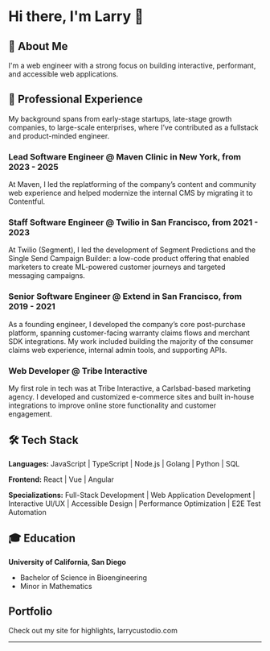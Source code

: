 # Hi there, I'm Larry 👋

## 🚀 About Me

I'm a web engineer with a strong focus on building interactive, performant, and accessible web applications.

## 💼 Professional Experience
My background spans from early-stage startups, late-stage growth companies, to large-scale enterprises, where I’ve contributed as a fullstack and product-minded engineer.

### Lead Software Engineer @ Maven Clinic in New York, from 2023 - 2025
At Maven, I led the replatforming of the company’s content and community web experience and helped modernize the internal CMS by migrating it to Contentful.

### Staff Software Engineer @ Twilio in San Francisco, from 2021 - 2023
At Twilio (Segment), I led the development of Segment Predictions and the Single Send Campaign Builder: a low-code product offering that enabled marketers to create ML-powered customer journeys and targeted messaging campaigns.

### Senior Software Engineer @ Extend in San Francisco, from 2019 - 2021
As a founding engineer, I developed the company’s core post-purchase platform, spanning customer-facing warranty claims flows and merchant SDK integrations. My work included building the majority of the consumer claims web experience, internal admin tools, and supporting APIs.

### Web Developer @ Tribe Interactive
My first role in tech was at Tribe Interactive, a Carlsbad-based marketing agency. I developed and customized e-commerce sites and built in-house integrations to improve online store functionality and customer engagement.

## 🛠️ Tech Stack

**Languages:**
JavaScript | TypeScript | Node.js | Golang | Python | SQL

**Frontend:**
React | Vue | Angular 

**Specializations:**
Full-Stack Development | Web Application Development | Interactive UI/UX | Accessible Design | Performance Optimization | E2E Test Automation

## 🎓 Education

**University of California, San Diego**
- Bachelor of Science in Bioengineering
- Minor in Mathematics



## Portfolio
Check out my site for highlights, larrycustodio.com


---
